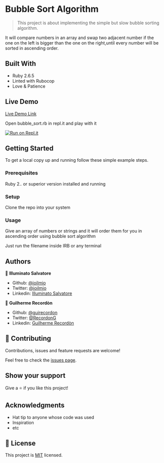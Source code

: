 # Bubble Sort Algorithm

> This project is about implementing the simple but slow bubble sorting algorithm.

It will compare numbers in an array and swap two adjacent number if the one on the left is bigger than the one on the right,until every number will be sorted in ascending order.

## Built With 

- Ruby 2.6.5
- Linted with Rubocop
- Love & Patience

## Live Demo

[Live Demo Link](https://repl.it/@ioilmio/bubblesort)

Open bubble_sort.rb in repl.it and play with it

[![Run on Repl.it](https://repl.it/badge/github/ioilmio/bubble_sort)](https://repl.it/github/ioilmio/bubble_sort)



## Getting Started

To get a local copy up and running follow these simple example steps.

### Prerequisites

Ruby 2.*.* or superior version installed and running

### Setup

Clone the repo into your system

### Usage

Give an array of numbers or strings and it will order them for you in ascending order using bubble sort algorithm

Just run the filename inside IRB or any terminal



## Authors

👤 **Illuminato Salvatore**

- Github: [@ioilmio](https://github.com/ioilmio)
- Twitter: [@ioilmio](https://twitter.com/ioilmio)
- Linkedin: [Illuminato Salvatore](https://www.linkedin.com/in/illuminato-salvatore/)

👤 **Guilherme Recordòn**

- Github: [@guirecordon](https://github.com/guirecordon)
- Twitter: [@RecordonG](https://twitter.com/RecordonG)
- Linkedin: [Guilherme Recordòn](https://www.linkedin.com/in/gui-recordon-marketingmba/)

## 🤝 Contributing

Contributions, issues and feature requests are welcome!

Feel free to check the [issues page](https://github.com/ioilmio/bubble_sort/issues).

## Show your support

Give a ⭐️ if you like this project!

## Acknowledgments

- Hat tip to anyone whose code was used
- Inspiration
- etc

## 📝 License

This project is [MIT](lic.url) licensed.
